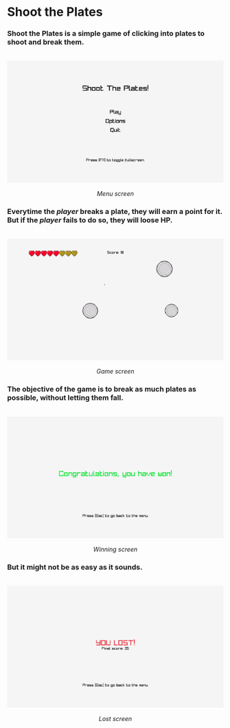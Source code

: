 # Shoot the Plates

### <p>**Shoot the Plates** is a simple game of clicking into plates to shoot and break them.</p> 
<br>
<img src="screenshots/menu.png">
<p align="center"><i>Menu screen</i></p>

### <p>Everytime the *player* breaks a plate, they will earn a **point** for it. But if the *player* fails to do so, they will loose HP.</p>

<br>
<img src="screenshots/gameplay.png">
<p align="center"><i>Game screen</i></p>

### <p>The objective of the game is to break as much plates as possible, without letting them fall.</p>

<br>
<img src="screenshots/win.png">
<p align="center"><i>Winning screen</i></p>

### <p>But it might not be as easy as it sounds.</p>

<br>
<img src="screenshots/lost.png">
<p align="center"><i>Lost screen</i></p>
